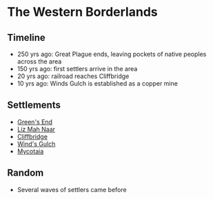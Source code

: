 # The Western Borderlands
## Timeline

- 250 yrs ago: Great Plague ends, leaving pockets of native peoples across the area
- 150 yrs ago: first settlers arrive in the area
- 20 yrs ago: railroad reaches Cliffbridge
- 10 yrs ago: Winds Gulch is established as a copper mine
## Settlements
- [Green's End](./home-town.md)
- [Liz Mah Naar](./drakona-village.md)
- [Cliffbridge](./cliffbridge.md)
- [Wind's Gulch](./winds-gulch.md)
- [Mycotaia](./fungril-village.md)
## Random
- Several waves of settlers came before
